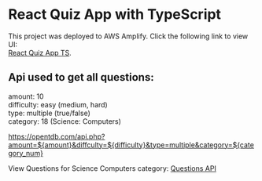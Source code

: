 # React Quiz App with TypeScript

This project was deployed to AWS Amplify. Click the following link to view UI:  
[React Quiz App TS](https://main.dsnxwy5iv8jpc.amplifyapp.com/).

## Api used to get all questions:

amount: 10  
difficulty: easy (medium, hard)  
type: multiple (true/false)  
category: 18 (Science: Computers)

https://opentdb.com/api.php?amount=${amount}&diffculty=${difficulty}&type=multiple&category=${category_num}

View Questions for Science Computers category: [Questions API](https://opentdb.com/api.php?amount=10&diffculty=easy&type=multiple&category=18)
